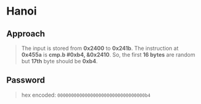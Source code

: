 # Hanoi

## Approach

> The input is stored from **0x2400** to **0x241b**. The instruction at **0x455a** is **cmp.b #0xb4, &0x2410**. So, the first **16 bytes** are random but **17th** byte should be **0xb4**.

## Password

> hex encoded: `00000000000000000000000000000000b4`
